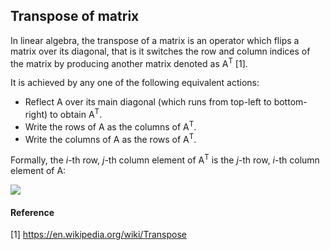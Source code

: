 ## Transpose of matrix

In linear algebra, the transpose of a matrix is an operator which flips a matrix over its diagonal, that is it switches the row and column indices of the matrix by producing another matrix denoted as A<sup>T</sup> [1].

It is achieved by any one of the following equivalent actions:
- Reflect A over its main diagonal (which runs from top-left to bottom-right) to obtain A<sup>T</sup>.
- Write the rows of A as the columns of A<sup>T</sup>.
- Write the columns of A as the rows of A<sup>T</sup>.

Formally, the <i>i</i>-th row, <i>j</i>-th column element of A<sup>T</sup> is the <i>j</i>-th row, <i>i</i>-th column element of A:

![](https://upload.wikimedia.org/wikipedia/commons/e/e4/Matrix_transpose.gif)

#### Reference
[1] https://en.wikipedia.org/wiki/Transpose
